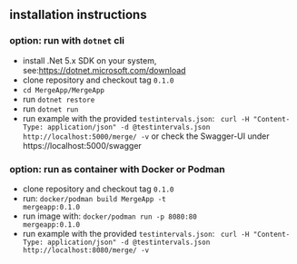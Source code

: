 ## installation instructions

### option: run with <code>dotnet</code> cli

+ install .Net 5.x SDK on your system, see:https://dotnet.microsoft.com/download
+ clone repository and checkout tag <code>0.1.0</code>
+ <code>cd MergeApp/MergeApp</code>
+ run <code>dotnet restore</code>
+ run <code>dotnet run</code>
+ run example with the provided <code>testintervals.json</code>: <code> curl -H "Content-Type: application/json" -d @testintervals.json http://localhost:5000/merge/ -v</code> or check the Swagger-UI under https://localhost:5000/swagger

### option: run as container with Docker or Podman

+ clone repository and checkout tag <code>0.1.0</code>
+ run: <code>docker/podman build MergeApp -t mergeapp:0.1.0</code>
+ run image with: <code>docker/podman run -p 8080:80 mergeapp:0.1.0</code>
+ run example with the provided <code>testintervals.json</code>: <code> curl -H "Content-Type: application/json" -d @testintervals.json http://localhost:8080/merge/ -v</code>
